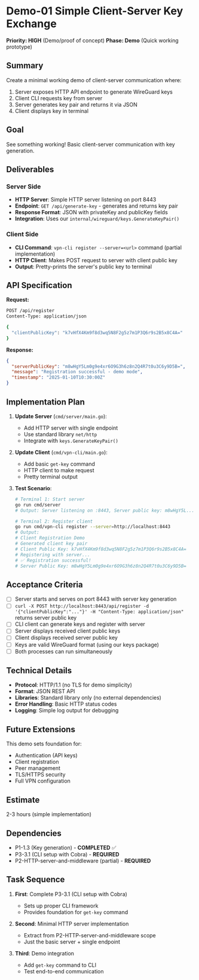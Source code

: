 # Demo-01 Simple Client-Server Key Exchange

**Priority: HIGH** (Demo/proof of concept)
**Phase: Demo** (Quick working prototype)

## Summary
Create a minimal working demo of client-server communication where:
1. Server exposes HTTP API endpoint to generate WireGuard keys
2. Client CLI requests key from server
3. Server generates key pair and returns it via JSON
4. Client displays key in terminal

## Goal
See something working! Basic client-server communication with key generation.

## Deliverables

### Server Side
- **HTTP Server**: Simple HTTP server listening on port 8443
- **Endpoint**: `GET /api/generate-key` - generates and returns key pair
- **Response Format**: JSON with privateKey and publicKey fields
- **Integration**: Uses our `internal/wireguard/keys.GenerateKeyPair()`

### Client Side  
- **CLI Command**: `vpn-cli register --server=<url>` command (partial implementation)
- **HTTP Client**: Makes POST request to server with client public key
- **Output**: Pretty-prints the server's public key to terminal

## API Specification

**Request:**
```bash
POST /api/register
Content-Type: application/json

{
  "clientPublicKey": "k7vHfX4Km9f8d3wq5N8F2g5z7m1P3Q6r9s2B5x8C4A="
}
```

**Response:**
```json
{
  "serverPublicKey": "m8wHgY5Lm0g9e4xr6O9G3h6z8n2Q4R7t0u3C6y9D5B=",
  "message": "Registration successful - demo mode",
  "timestamp": "2025-01-10T10:30:00Z"
}
```

## Implementation Plan

1. **Update Server** (`cmd/server/main.go`):
   - Add HTTP server with single endpoint
   - Use standard library `net/http`
   - Integrate with `keys.GenerateKeyPair()`

2. **Update Client** (`cmd/vpn-cli/main.go`):
   - Add basic `get-key` command  
   - HTTP client to make request
   - Pretty terminal output

3. **Test Scenario**:
   ```bash
   # Terminal 1: Start server
   go run cmd/server
   # Output: Server listening on :8443, Server public key: m8wHgY5L...
   
   # Terminal 2: Register client
   go run cmd/vpn-cli register --server=http://localhost:8443
   # Output: 
   # Client Registration Demo
   # Generated client key pair
   # Client Public Key: k7vHfX4Km9f8d3wq5N8F2g5z7m1P3Q6r9s2B5x8C4A=
   # Registering with server...
   # ✅ Registration successful!
   # Server Public Key: m8wHgY5Lm0g9e4xr6O9G3h6z8n2Q4R7t0u3C6y9D5B=
   ```

## Acceptance Criteria
- [ ] Server starts and serves on port 8443 with server key generation
- [ ] `curl -X POST http://localhost:8443/api/register -d '{"clientPublicKey":"..."}' -H "Content-Type: application/json"` returns server public key
- [ ] CLI client can generate keys and register with server
- [ ] Server displays received client public keys 
- [ ] Client displays received server public key
- [ ] Keys are valid WireGuard format (using our keys package)
- [ ] Both processes can run simultaneously

## Technical Details
- **Protocol**: HTTP/1.1 (no TLS for demo simplicity)
- **Format**: JSON REST API
- **Libraries**: Standard library only (no external dependencies)
- **Error Handling**: Basic HTTP status codes
- **Logging**: Simple log output for debugging

## Future Extensions
This demo sets foundation for:
- Authentication (API keys)
- Client registration
- Peer management
- TLS/HTTPS security
- Full VPN configuration

## Estimate
2-3 hours (simple implementation)

## Dependencies
- P1-1.3 (Key generation) - **COMPLETED** ✅
- P3-3.1 (CLI setup with Cobra) - **REQUIRED**
- P2-HTTP-server-and-middleware (partial) - **REQUIRED**

## Task Sequence
1. **First**: Complete P3-3.1 (CLI setup with Cobra)
   - Sets up proper CLI framework
   - Provides foundation for `get-key` command
   
2. **Second**: Minimal HTTP server implementation
   - Extract from P2-HTTP-server-and-middleware scope
   - Just the basic server + single endpoint
   
3. **Third**: Demo integration
   - Add `get-key` command to CLI
   - Test end-to-end communication